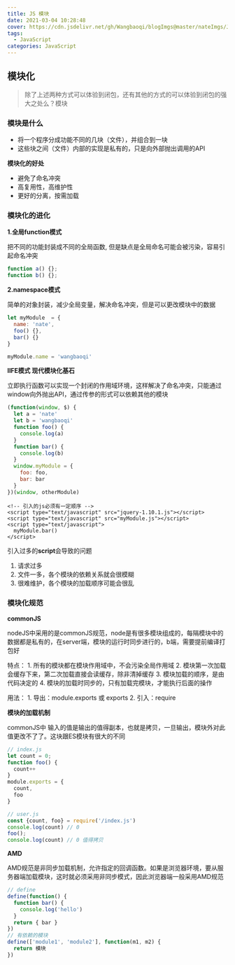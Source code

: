 ```yaml
---
title: JS 模块
date: 2021-03-04 10:28:48
cover: https://cdn.jsdelivr.net/gh/Wangbaoqi/blogImgs@master/nateImgs/JavaScript/bg/module.png
tags: 
  - JavaScript
categories: JavaScript
---
```




## 模块化

> 除了上述两种方式可以体验到闭包，还有其他的方式的可以体验到闭包的强大之处么？模块

### 模块是什么

* 将一个程序分成功能不同的几块（文件），并组合到一块
* 这些块之间（文件）内部的实现是私有的，只是向外部抛出调用的API

**模块化的好处**

* 避免了命名冲突
* 高复用性，高维护性
* 更好的分离，按需加载

### 模块化的进化

**1.全局function模式**

把不同的功能封装成不同的全局函数, 但是缺点是全局命名可能会被污染，容易引起命名冲突

```javascript
function a() {};
function b() {};
```

**2.namespace模式**

简单的对象封装，减少全局变量，解决命名冲突，但是可以更改模块中的数据

```javascript
let myModule  = {
  name: 'nate',
  foo() {},
  bar() {}
}

myModule.name = 'wangbaoqi'
```

**IIFE模式 现代模块化基石**

立即执行函数可以实现一个封闭的作用域环境，这样解决了命名冲突，只能通过window向外抛出API，通过传参的形式可以依赖其他的模块

```javascript
(function(window, $) {
  let a = 'nate'
  let b = 'wangbaoqi'
  function foo() {
    console.log(a)
  }
  function bar() {
    console.log(b)
  }
  window.myModule = {
    foo: foo,
    bar: bar
  }
})(window, otherModule)
```

```markup
<!-- 引入的js必须有一定顺序 -->
<script type="text/javascript" src="jquery-1.10.1.js"></script>
<script type="text/javascript" src="myModule.js"></script>
<script type="text/javascript">
  myModule.bar()
</script>
```

引入过多的**script**会导致的问题

1. 请求过多
2. 文件一多，各个模块的依赖关系就会很模糊
3. 很难维护，各个模块的加载顺序可能会很乱

### 模块化规范

**commonJS**

nodeJS中采用的是commonJS规范，node是有很多模块组成的，每隔模块中的数据都是私有的，在server端，模块的运行时同步进行的，b端，需要提前编译打包好

特点： 1. 所有的模块都在模块作用域中，不会污染全局作用域 2. 模块第一次加载会缓存下来，第二次加载直接会读缓存，除非清掉缓存 3. 模块加载的顺序，是由代码决定的 4. 模块的加载时同步的，只有加载完模块，才能执行后面的操作

用法： 1. 导出：module.exports 或 exports 2. 引入：require

**模块的加载机制**

commonJS中 输入的值是输出的值得副本，也就是拷贝，一旦输出，模块外对此值更改不了了。这块跟ES模块有很大的不同

```javascript
// index.js
let count = 0;
function foo() {
  count++
}
module.exports = {
  count,
  foo
}
```

```javascript
// user.js
const {count, foo} = require('/index.js')
console.log(count) // 0
foo();
console.log(count) // 0 值得拷贝
```

**AMD**

AMD规范是非同步加载机制，允许指定的回调函数。如果是浏览器环境，要从服务器端加载模块，这时就必须采用非同步模式，因此浏览器端一般采用AMD规范

```javascript
// define
define(function() {
  function bar() {
    console.log('hello')
  }
  return { bar }
})
// 有依赖的模块
define(['module1', 'module2'], function(m1, m2) {
  return 模块
})
```



